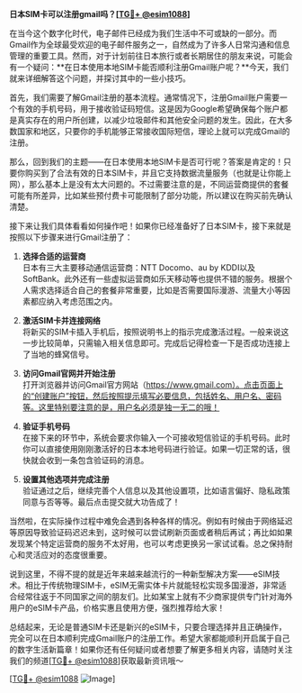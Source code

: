**日本SIM卡可以注册gmail吗？[[TG💪+ @esim1088](https://t.me/s/esim1088)]**

在当今这个数字化时代，电子邮件已经成为我们生活中不可或缺的一部分。而Gmail作为全球最受欢迎的电子邮件服务之一，自然成为了许多人日常沟通和信息管理的重要工具。然而，对于计划前往日本旅行或者长期居住的朋友来说，可能会有一个疑问：**在日本使用本地SIM卡能否顺利注册Gmail账户呢？**今天，我们就来详细解答这个问题，并探讨其中的一些小技巧。

首先，我们需要了解Gmail注册的基本流程。通常情况下，注册Gmail账户需要一个有效的手机号码，用于接收验证码短信。这是因为Google希望确保每个账户都是真实存在的用户所创建，以减少垃圾邮件和其他安全问题的发生。因此，在大多数国家和地区，只要你的手机能够正常接收国际短信，理论上就可以完成Gmail的注册。

那么，回到我们的主题——在日本使用本地SIM卡是否可行呢？答案是肯定的！只要你购买到了合法有效的日本SIM卡，并且它支持数据流量服务（也就是让你能上网），那么基本上是没有太大问题的。不过需要注意的是，不同运营商提供的套餐可能有所差异，比如某些预付费卡可能限制了部分功能，所以建议在购买前先确认清楚。

接下来让我们具体看看如何操作吧！如果你已经准备好了日本SIM卡，接下来就是按照以下步骤来进行Gmail注册了：

1. **选择合适的运营商**  
   日本有三大主要移动通信运营商：NTT Docomo、au by KDDI以及SoftBank。此外还有一些虚拟运营商如乐天移动等也提供不错的服务。根据个人需求选择适合自己的套餐非常重要，比如是否需要国际漫游、流量大小等因素都应纳入考虑范围之内。

2. **激活SIM卡并连接网络**  
   将新买的SIM卡插入手机后，按照说明书上的指示完成激活过程。一般来说这一步比较简单，只需输入相关信息即可。完成后记得检查一下是否成功连接上了当地的蜂窝信号。

3. **访问Gmail官网并开始注册**  
   打开浏览器并访问Gmail官方网站（https://www.gmail.com）。点击页面上的“创建账户”按钮，然后按照提示填写必要信息，包括姓名、用户名、密码等。这里特别要注意的是，用户名必须是独一无二的哦！

4. **验证手机号码**  
   在接下来的环节中，系统会要求你输入一个可接收短信验证的手机号码。此时你可以直接使用刚刚激活好的日本本地号码进行验证。如果一切正常的话，很快就会收到一条包含验证码的消息。

5. **设置其他选项并完成注册**  
   验证通过之后，继续完善个人信息以及其他设置项，比如语言偏好、隐私政策同意与否等等。最后点击提交就大功告成了！

当然啦，在实际操作过程中难免会遇到各种各样的情况。例如有时候由于网络延迟等原因导致验证码迟迟未到，这时候可以尝试刷新页面或者稍后再试；再比如如果发现某个特定运营商的服务不太好用，也可以考虑更换另一家试试看。总之保持耐心和灵活应对的态度很重要。

说到这里，不得不提的就是近年来越来越流行的一种新型解决方案——eSIM技术。相比于传统物理SIM卡，eSIM无需实体卡片就能轻松实现多国漫游，非常适合经常往返于不同国家之间的朋友们。比如某宝上就有不少商家提供专门针对海外用户的eSIM卡产品，价格实惠且使用方便，强烈推荐给大家！

总结起来，无论是普通SIM卡还是新兴的eSIM卡，只要合理选择并且正确操作，完全可以在日本顺利完成Gmail账户的注册工作。希望大家都能顺利开启属于自己的数字生活新篇章！如果你还有任何疑问或者想要了解更多相关内容，请随时关注我们的频道[[TG💪+ @esim1088](https://t.me/s/esim1088)]获取最新资讯哦～

[[TG💪+ @esim1088](https://t.me/s/esim1088) ![Image](https://i.postimg.cc/4NQfJmqS/Snipaste-2025-05-13-00-14-12.png)]